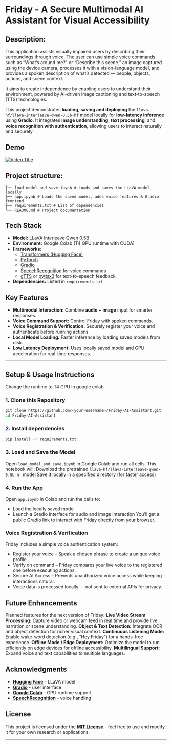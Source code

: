 # Friday - A Secure Multimodal AI Assistant for Visual Accessibility

## Description:
This application assists visually impaired users by describing their surroundings through voice. The user can use simple voice commands such as “What’s around me?” or “Describe this scene.” an image captured using the device camera, processes it with a vision-language model, and provides a spoken description of what’s detected — people, objects, actions, and scene context.

It aims to create independence by enabling users to understand their environment, powered by AI-driven image captioning and text-to-speech (TTS) technologies.

This project demonstrates **loading, saving and deploying** the `llava-hf/llava-interleave-qwen-0.5b-hf` model locally for **low-latency inference** using **Gradio**. It integrates **image understanding**, **text processing**, and **voice recognition with authentication**, allowing users to interact naturally and securely.

## Demo

[![Video Title](https://img.youtube.com/vi/4nwuTbgo8pY/0.jpg)](https://www.youtube.com/watch?v=4nwuTbgo8pY)

## Project structure:
```
├── load_model_and_save.ipynb # Loads and saves the LLaVA model locally
├── app.ipynb # Loads the saved model, adds voice features & Gradio frontend
├── requirements.txt # List of dependencies
└── README.md # Project documentation
```
## Tech Stack

- **Model:** [LLaVA Interleave Qwen 0.5B](https://huggingface.co/llava-hf/llava-interleave-qwen-0.5b-hf)  
- **Environment:** Google Colab (T4 GPU runtime with CUDA)  
- **Frameworks:**  
  - [Transformers (Hugging Face)](https://github.com/huggingface/transformers)  
  - [PyTorch](https://pytorch.org/)  
  - [Gradio](https://gradio.app/)
  - [SpeechRecognition](https://pypi.org/project/SpeechRecognition/) for voice commands  
  - [gTTS](https://pypi.org/project/gTTS/) or [pyttsx3](https://pypi.org/project/pyttsx3/) for text-to-speech feedback   
- **Dependencies:** Listed in `requirements.txt`

## Key Features

- **Multimodal Interaction:** Combine **audio + image** input for smarter responses.  
- **Voice Command Support:** Control Friday with spoken commands.  
- **Voice Registration & Verification:** Securely register your voice and authenticate before running actions.  
- **Local Model Loading:** Faster inference by loading saved models from disk.  
- **Low Latency Deployment:** Uses locally saved model and GPU acceleration for real-time responses.  

---

##  Setup & Usage Instructions
Change the runtime to T4 GPU in google colab

### 1. Clone this Repository
```bash
git clone https://github.com/<your-username>/Friday-AI-Assistant.git
cd Friday-AI-Assistant
```
### 2. Install dependencies
```bash
pip install -r requirements.txt
```
### 3. Load and Save the Model
Open `load_model_and_save.ipynb` in Google Colab and run all cells.
This notebook will:
Download the pretrained `llava-hf/llava-interleave-qwen-0.5b-hf` model
Save it locally in a specified directory (for faster access)

### 4. Run the App
Open `app.ipynb` in Colab and run the cells to:
- Load the locally saved model
- Launch a Gradio interface for audio and image interaction
You’ll get a public Gradio link to interact with Friday directly from your browser.

### Voice Registration & Verification
Friday includes a simple voice authentication system:
- Register your voice – Speak a chosen phrase to create a unique voice profile.
- Verify on command – Friday compares your live voice to the registered one before executing actions.
- Secure AI Access – Prevents unauthorized voice access while keeping interactions natural.
- Voice data is processed locally — not sent to external APIs for privacy.

## Future Enhancements
Planned features for the next version of Friday:
**Live Video Stream Processing:** Capture video or webcam feed in real time and provide live narration or scene understanding.
**Object & Text Detection:** Integrate OCR and object detection for richer visual context.
**Continuous Listening Mode:** Enable wake-word detection (e.g., “Hey Friday”) for a hands-free experience.
**Offline Mode / Edge Deployment:** Optimize the model to run efficiently on edge devices for offline accessibility.
**Multilingual Support:** Expand voice and text capabilities to multiple languages.

## Acknowledgments

- **[Hugging Face](https://huggingface.co)** - LLaVA model  
- **[Gradio](https://gradio.app)** - user interface  
- **[Google Colab](https://colab.research.google.com)** - GPU runtime support  
- **[SpeechRecognition](https://pypi.org/project/SpeechRecognition/)** - voice handling

 ## License

This project is licensed under the [**MIT License**](https://opensource.org/licenses/MIT) - feel free to use and modify it for your own research or applications.

---


